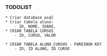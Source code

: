 ### TODOLIST 

    * Criar database psql
    * Criar tabela aluno:
        - ID, NOME, IDADE,
    * CRIAR TABELA CURSOS
        - ID, CURSO, VALOR
    
    * CRIAR TABELA ALUNO_CURSOS - FOREINGN KEY 
        - ID, ID ALUNO, ID CURSO